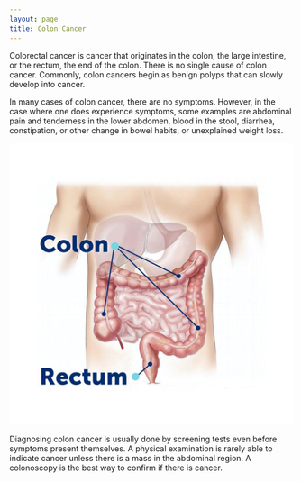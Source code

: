 ```yaml
---
layout: page
title: Colon Cancer
---
```


<p>
Colorectal cancer is cancer that originates in the colon, the large intestine, or the rectum, the end of the colon.
There is no single cause of colon cancer. Commonly, colon cancers begin as benign polyps that can slowly develop into cancer.
</p>
<p>
In many cases of colon cancer, there are no symptoms.
However, in the case where one does experience symptoms, some examples are abdominal pain and tenderness in the lower abdomen, blood in the stool, diarrhea, constipation, or other change in bowel habits, or unexplained weight loss.
</p>
<img class="inline-block justify-center max-w-md" src="../img/conditions/colon.jpg">
<p>
Diagnosing colon cancer is usually done by screening tests even before symptoms present themselves.
A physical examination is rarely able to indicate cancer unless there is a mass in the abdominal region.
A colonoscopy is the best way to confirm if there is cancer.
</p>
